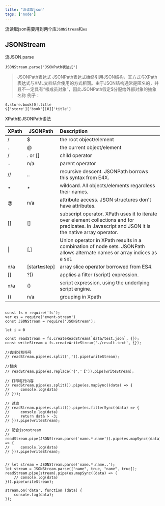 ```yaml
---
title: "流读取json"
tags: ['node']
---
```


流读取json需要用到两个库`JSONStream`和`es`

## JSONStream

流JSON.parse

```
JSONStream.parse("JSONPath表达式")

```
> JSONPath表达式
JSONPath表达式始终引用JSON结构，其方式与XPath表达式与XML文档结合使用的方式相同。由于JSON结构通常是匿名的，并且不一定具有“根成员对象”，因此JSONPath假定$分配给外部对象的抽象名称
例子：
```
$.store.book[0].title
$['store']['book'][0]['title']
```
XPath和JSONPath语法

| XPath | JSONPath         | Description                                                  |
| ----- | ---------------- | :----------------------------------------------------------- |
| /     | $                | the root object/element                                      |
| .     | @                | the current   object/element                                 |
| /     | . or []          | child operator                                               |
| ..    | n/a              | parent operator                                              |
| //    | ..               | recursive descent.   JSONPath borrows this syntax from E4X.  |
| *     | *                | wildcard. All   objects/elements regardless their names.     |
| @     | n/a              | attribute access. JSON   structures don't have attributes.   |
| []    | []               | subscript operator. XPath uses it to iterate over element collections and for predicates. In Javascript and JSON it is the native array operator.|
| \|    | [,]              | Union operator in XPath   results in a combination of node sets. JSONPath allows alternate names or   array indices as a set. |
| n/a   | [start:end:step] | array slice operator   borrowed from ES4.                    |
| []    | ?()              | applies a filter (script)   expression.                      |
| n/a   | ()               | script expression, using   the underlying script engine.     |
| ()    | n/a              | grouping in Xpath                                            |







```

const fs = require('fs');
var es = require('event-stream')
const JSONStream = require('JSONStream');

let i = 0

const readStream = fs.createReadStream(`data/test.json`, {});
const writeStream = fs.createWriteStream('./result.text', {});

//去掉分割符号
// readStream.pipe(es.split(',')).pipe(writeStream);

//替换
// readStream.pipe(es.replace('{','【')).pipe(writeStream);

// 打印每行内容
// readStream.pipe(es.split()).pipe(es.mapSync((data) => {
//     console.log(data)
// }));

// 过滤
// readStream.pipe(es.split()).pipe(es.filterSync((data) => {
//     console.log(data)
//     return data > -3;
// })).pipe(writeStream);

// 配合jsonstream
// readStream.pipe(JSONStream.parse('name.*.name')).pipe(es.mapSync((data) => {
//     console.log(data)
// })).pipe(writeStream);


// let stream = JSONStream.parse('name.*.name..');
let stream = JSONStream.parse(["name", true, "name", true]);
readStream.pipe(stream).pipe(es.mapSync((data) => {
    // console.log(data)
})).pipe(writeStream);

stream.on('data', function (data) {
    console.log(data);
});
```
